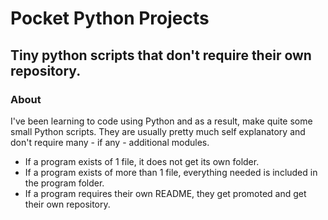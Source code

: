 # Pocket Python Projects 
## Tiny python scripts that don't require their own repository.
### About
I've been learning to code using Python and as a result, make quite some small Python scripts. They are usually pretty much self explanatory and don't require many - if any - additional modules. 
- If a program exists of 1 file, it does not get its own folder.
- If a program exists of more than 1 file, everything needed is included in the program folder.
- If a program requires their own README, they get promoted and get their own repository.
